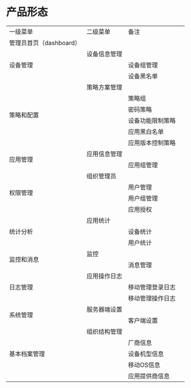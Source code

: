 # 产品形态

<table>

 <tr>

 <td>一级菜单</td>

 <td>二级菜单</td>

 <td>备注</td>

 </tr>

 <tr>

 <td>管理员首页（dashboard）</td>

 <td> </td>

 <td> </td>

 </tr>

 <tr>

 <td rowspan="3">设备管理</td>

 <td>设备信息管理</td>

 <td> </td>

 </tr>

 <tr>

 <td></td>

 <td>设备组管理</td>

 <td> </td>

 </tr>

 <tr>

 <td></td>

 <td>设备黑名单</td>

 <td></td>

 </tr>

 <tr>

 <td rowspan="6">策略和配置</td>

 <td>策略方案管理</td>

 <td> </td>

 </tr>

 <tr>

 <td></td>

 <td>策略组</td>

 <td> </td>

 </tr>

 <tr>

 <td></td>

 <td>密码策略</td>

 <td> </td>

 </tr>

 <tr>

 <td></td>

 <td>设备功能限制策略</td>

 <td> </td>

 </tr>

 <tr>

 <td></td>

 <td>应用黑白名单</td>

 <td> </td>

 </tr>

 <tr>

 <td></td>

 <td>应用版本控制策略</td>

 <td></td>

 </tr>

 <tr>

 <td rowspan="2">应用管理</td>

 <td>应用信息管理</td>

 <td> </td>

 </tr>

 <tr>

 <td></td>

 <td>应用组管理</td>

 <td> </td>

 </tr>

 <tr>

 <td rowspan="4">权限管理</td>

 <td>组织管理员</td>

 <td></td>

 </tr>

 <tr>

 <td></td>

 <td>用户管理</td>

 <td> </td>

 </tr>

 <tr>

 <td></td>

 <td>用户组管理</td>

 <td> </td>

 </tr>

 <tr>

 <td></td>

 <td>应用授权</td>

 <td> </td>

 </tr>

 <tr>

 <td rowspan="3">统计分析</td>

 <td>应用统计</td>

 <td> </td>

 </tr>

 <tr>

 <td></td>

 <td>设备统计</td>

 <td> </td>

 </tr>

 <tr>

 <td></td>

 <td>用户统计</td>

 <td> </td>

 </tr>

 <tr>

 <td rowspan="2">监控和消息</td>

 <td>监控</td>

 <td> </td>

 </tr>

 <tr>

 <td></td>

 <td>消息管理</td>

 <td> </td>

 </tr>

 <tr>

 <td rowspan="3">日志管理</td>

 <td>应用操作日志</td>

 <td></td>

 </tr>

 <tr>

 <td></td>

 <td>移动管理登录日志</td>

 <td> </td>

 </tr>

 <tr>

 <td></td>

 <td>移动管理操作日志</td>

 <td> </td>

 </tr>

 <tr>

 <td rowspan="2">系统管理</td>

 <td>服务器端设置</td>

 <td></td>

 </tr>

 <tr>

 <td></td>

 <td>客户端设置</td>

 <td> </td>

 </tr>

 <tr>

 <td rowspan="5">基本档案管理</td>

 <td>组织结构管理</td>

 <td> </td>

 </tr>

 <tr>

 <td></td>

 <td>厂商信息</td>

 <td> </td>

 </tr>

 <tr>

 <td></td>

 <td>设备机型信息</td>

 <td> </td>

 </tr>

 <tr>

 <td></td>

 <td>移动OS信息</td>

 <td> </td>

 </tr>

 <tr>

 <td></td>

 <td>应用提供商信息</td>

 <td></td>

 </tr>

</table>


